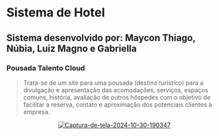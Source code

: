 # Sistema de Hotel
## Sistema desenvolvido por: Maycon Thiago, Núbia, Luiz Magno e Gabriella


### Pousada Talento Cloud

> Trata-se de um site para uma pousada (destino turístico) para a divulgação e apresentação das acomodações, serviços, espaços comuns, história, avaliação de outros hóspedes com o objetivo de facilitar a reserva, contato e aproximação dos potenciais clientes à empresa. 


<div align="center">
    <a href="https://imgbb.com/"><img src="https://i.ibb.co/Xz7dBFY/Captura-de-tela-2024-10-30-190347.png" alt="Captura-de-tela-2024-10-30-190347" border="0"></a>
<div>

